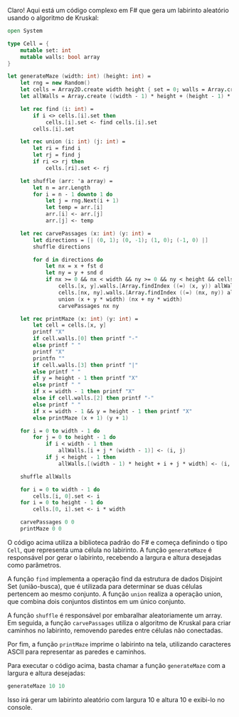 Claro! Aqui está um código complexo em F# que gera um labirinto aleatório usando o algoritmo de Kruskal:

```fsharp
open System

type Cell = {
    mutable set: int
    mutable walls: bool array
}

let generateMaze (width: int) (height: int) =
    let rng = new Random()
    let cells = Array2D.create width height { set = 0; walls = Array.create 4 true }
    let allWalls = Array.create ((width - 1) * height + (height - 1) * width) (0, 0)

    let rec find (i: int) =
        if i <> cells.[i].set then
            cells.[i].set <- find cells.[i].set
        cells.[i].set

    let rec union (i: int) (j: int) =
        let ri = find i
        let rj = find j
        if ri <> rj then
            cells.[ri].set <- rj

    let shuffle (arr: 'a array) =
        let n = arr.Length
        for i = n - 1 downto 1 do
            let j = rng.Next(i + 1)
            let temp = arr.[i]
            arr.[i] <- arr.[j]
            arr.[j] <- temp

    let rec carvePassages (x: int) (y: int) =
        let directions = [| (0, 1); (0, -1); (1, 0); (-1, 0) |]
        shuffle directions

        for d in directions do
            let nx = x + fst d
            let ny = y + snd d
            if nx >= 0 && nx < width && ny >= 0 && ny < height && cells.[nx, ny].set <> cells.[x, y].set then
                cells.[x, y].walls.[Array.findIndex ((=) (x, y)) allWalls] <- false
                cells.[nx, ny].walls.[Array.findIndex ((=) (nx, ny)) allWalls] <- false
                union (x + y * width) (nx + ny * width)
                carvePassages nx ny

    let rec printMaze (x: int) (y: int) =
        let cell = cells.[x, y]
        printf "X"
        if cell.walls.[0] then printf "-"
        else printf " "
        printf "X"
        printfn ""
        if cell.walls.[3] then printf "|"
        else printf " "
        if y = height - 1 then printf "X"
        else printf " "
        if x = width - 1 then printf "X"
        else if cell.walls.[2] then printf "-"
        else printf " "
        if x = width - 1 && y = height - 1 then printf "X"
        else printMaze (x + 1) (y + 1)

    for i = 0 to width - 1 do
        for j = 0 to height - 1 do
            if i < width - 1 then
                allWalls.[i + j * (width - 1)] <- (i, j)
            if j < height - 1 then
                allWalls.[(width - 1) * height + i + j * width] <- (i, j)

    shuffle allWalls

    for i = 0 to width - 1 do
        cells.[i, 0].set <- i
    for i = 0 to height - 1 do
        cells.[0, i].set <- i * width

    carvePassages 0 0
    printMaze 0 0
```

O código acima utiliza a biblioteca padrão do F# e começa definindo o tipo `Cell`, que representa uma célula no labirinto. A função `generateMaze` é responsável por gerar o labirinto, recebendo a largura e altura desejadas como parâmetros.

A função `find` implementa a operação find da estrutura de dados Disjoint Set (união-busca), que é utilizada para determinar se duas células pertencem ao mesmo conjunto. A função `union` realiza a operação union, que combina dois conjuntos distintos em um único conjunto.

A função `shuffle` é responsável por embaralhar aleatoriamente um array. Em seguida, a função `carvePassages` utiliza o algoritmo de Kruskal para criar caminhos no labirinto, removendo paredes entre células não conectadas.

Por fim, a função `printMaze` imprime o labirinto na tela, utilizando caracteres ASCII para representar as paredes e caminhos.

Para executar o código acima, basta chamar a função `generateMaze` com a largura e altura desejadas:

```fsharp
generateMaze 10 10
```

Isso irá gerar um labirinto aleatório com largura 10 e altura 10 e exibi-lo no console.